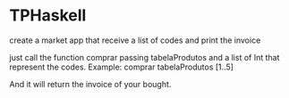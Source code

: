# TPHaskell
create a market app that receive a list of codes and print the invoice

just call the function comprar passing tabelaProdutos and a list of Int that represent the codes.
Example:
comprar tabelaProdutos [1..5]

And it will return the invoice of your bought.
